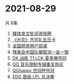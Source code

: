 # 2021-08-29
  共 8条

  <!-- BEGIN -->
  <!-- 最后更新时间:Sun Aug 29 2021 19:07:57 GMT+0000 (Coordinated Universal Time) -->
  1. [媒体发文批评游戏圈](https://www.zhihu.com/search?q=手机游戏)
1. [《光恋》齐司礼生日卡](https://www.zhihu.com/search?q=光与夜之恋)
1. [全国网游用户锐减](https://www.zhihu.com/search?q=网络游戏)
1. [残奥会中国队被取消一金一银 ](https://www.zhihu.com/search?q=残奥会)
1. [DK 战胜 T1 LCK 夏季赛夺冠](https://www.zhihu.com/search?q=DK)
1. [QQ 音乐限制专辑重复购买](https://www.zhihu.com/search?q=QQ音乐)
1. [QGhappy 世冠杯夺冠](https://www.zhihu.com/search?q=QGhappy)
1. [EDG 晋级 LPL 总决赛](https://www.zhihu.com/search?q=EDG)
  <!-- END -->
  